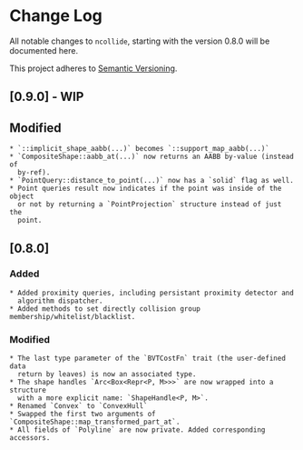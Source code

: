 # Change Log
All notable changes to `ncollide`, starting with the version 0.8.0 will be
documented here.

This project adheres to [Semantic Versioning](http://semver.org/).

## [0.9.0] - WIP
## Modified
    * `::implicit_shape_aabb(...)` becomes `::support_map_aabb(...)`
    * `CompositeShape::aabb_at(...)` now returns an AABB by-value (instead of
      by-ref).
    * `PointQuery::distance_to_point(...)` now has a `solid` flag as well.
    * Point queries result now indicates if the point was inside of the object
      or not by returning a `PointProjection` structure instead of just the
      point.

## [0.8.0]
### Added
    * Added proximity queries, including persistant proximity detector and
      algorithm dispatcher.
    * Added methods to set directly collision group membership/whitelist/blacklist.
### Modified
    * The last type parameter of the `BVTCostFn` trait (the user-defined data
      return by leaves) is now an associated type.
    * The shape handles `Arc<Box<Repr<P, M>>>` are now wrapped into a structure
      with a more explicit name: `ShapeHandle<P, M>`.
    * Renamed `Convex` to `ConvexHull`
    * Swapped the first two arguments of `CompositeShape::map_transformed_part_at`.
    * All fields of `Polyline` are now private. Added corresponding accessors.
